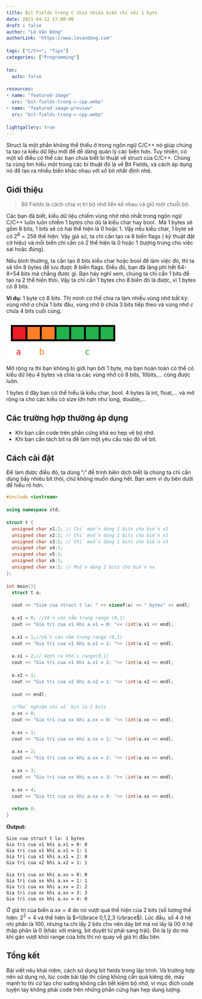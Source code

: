 ```yaml
---
title: Bit Fields trong C chia nhiều biến chỉ với 1 byte
date: 2021-04-12 17:00:00
draft : false
author: "Lê Văn Đông"
authorLink: "https://www.levandong.com"

tags: ["C/C++", "Tips"]
categories: ["Programming"]

toc:
  auto: false

resources:
- name: "featured-image"
  src: "bit-fields-trong-c-cpp.webp"
- name: "featured-image-preview"
  src: "bit-fields-trong-c-cpp.webp"

lightgallery: true
---
```

Struct là một phần không thể thiếu ở trong ngôn ngữ C/C++ nó giúp chúng ta tạo ra kiểu dữ liệu mới để dễ dàng quản lý các biến hơn. Tuy nhiên, có một số điều có thể các bạn chưa biết bí thuật về struct của C/C++. Chúng ta cùng tìm hiểu một trong các bí thuật đó là về Bit Fields, và cách áp dụng nó để tạo ra nhiều biến khác nhau với số bit nhất định nhé.

## Giới thiệu

> Bit Fields là cách chia vị trí bộ nhớ liền kề nhau và giữ một chuỗi bit.

Các bạn đã biết, kiểu dữ liệu chiếm vùng nhớ nhỏ nhất trong ngôn ngữ C/C++ luôn luôn chiếm 1 bytes cho dù là kiểu char hay bool.  Mà 1 bytes sẽ gồm 8 bits, 1 bits sẽ có hai thể hiện là 0 hoặc 1. Vậy nếu kiểu char, 1 byte sẽ có $2^8=256$ thể hiện. Vậy giả sử, ta chỉ cần tạo ra 8 biến flags ( kỹ thuật đặt cờ hiệu) và mỗi biến chỉ cần có 2 thể hiện là 0 hoặc 1 (tượng trưng cho việc sai hoặc đúng).

Nếu bình thường, ta cần tạo 8 bits kiểu char hoặc bool để làm việc đó, thì ta sẽ tốn 8 bytes để lưu được 8 biến flags. Điều đó, bạn đã lãng phí hết 64-8=54 bits mà chẳng được gì. Bạn hãy nghĩ xem, chúng ta chỉ cần 1 bits để tạo ra 2 thể hiện thôi. Vậy ta chỉ cần 1 bytes cho 8 biến đó là được, vì 1 bytes có 8 bits.

**Ví dụ:** 1 byte có 8 bits. Thì mình có thể chia ra làm nhiều vùng nhớ bất kỳ: vùng nhớ $a$ chứa 1 bits đầu, vùng nhớ $b$ chứa 3 bits tiếp theo và vùng nhớ $c$ chứa 4 bits cuối cùng.

![](./image.png)

Mở rộng ra thì bạn không bị giới hạn bởi 1 byte, mà bạn hoàn toàn có thể có kiểu dữ liệu 4 bytes và chia ra các vùng nhớ có 8 bits, 10bits,... cũng được luôn.

1 bytes ở đây bạn có thể hiểu là kiểu char, bool. 4 bytes là int, float,... và mở rộng ra cho các kiểu có size lớn hơn như long, double,...

## Các trường hợp thường áp dụng

- Khi bạn cần code trên phần cứng khá eo hẹp về bộ nhớ.
- Khi bạn cần tách bit ra để làm một yêu cầu nào đó về bit.

## Cách cài đặt

Để làm được điều đó, ta dùng **':'** để trình biên dịch biết là chúng ta chỉ cần dùng bấy nhiêu bit thôi, chứ không muốn dùng hết. Bạn xem ví dụ bên dưới để hiểu rõ hơn.

```cpp
#include <iostream>

using namespace std;

struct t {
  unsigned char x1:1; // Chỉ muốn dùng 1 bits cho biến x1
  unsigned char x2:1; // Chỉ muốn dùng 1 bits cho biến x2
  unsigned char x3:1; // Chỉ muốn dùng 1 bits cho biến x3
  unsigned char x4:1;
  unsigned char x5:1;
  unsigned char x6:1;
  unsigned char xx:2; // Muốn dùng 2 bits cho biến xx
};

int main(){
  struct t a;

  cout << "Size cua struct t la: " << sizeof(a) << " bytes" << endl;

  a.x1 = 0; //Vẫn còn nằm trong range (0,1)
  cout << "Gia tri cua x1 khi a.x1 = 0: "<< (int)a.x1 << endl;

  a.x1 = 1;//Vẫn còn nằm trong range (0,1)
  cout << "Gia tri cua x1 khi a.x1 = 1: "<< (int)a.x1 << endl;

  a.x1 = 2;// Vượt ra khỏi range(0,1)
  cout << "Gia tri cua x1 khi a.x1 = 2: "<< (int)a.x1 << endl;

  a.x2 = 1;
  cout << "Gia tri cua x2 khi a.x2 = 1: "<< (int)a.x2 << endl;

  cout << endl;

  //Thử nghiệm với số bit là 2 bits
  a.xx = 0;
  cout << "Gia tri cua xx khi a.xx = 0: "<< (int)a.xx << endl;

  a.xx = 1;
  cout << "Gia tri cua xx khi a.xx = 1: "<< (int)a.xx << endl;

  a.xx = 2;
  cout << "Gia tri cua xx khi a.xx = 2: "<< (int)a.xx << endl;

  a.xx = 3;
  cout << "Gia tri cua xx khi a.xx = 3: "<< (int)a.xx << endl;

  a.xx = 4;
  cout << "Gia tri cua xx khi a.xx = 4: "<< (int)a.xx << endl;

  return 0;
}

```

**Output:**

```
Size cua struct t la: 1 bytes
Gia tri cua x1 khi a.x1 = 0: 0
Gia tri cua x1 khi a.x1 = 1: 1
Gia tri cua x1 khi a.x1 = 2: 0
Gia tri cua x2 khi a.x2 = 1: 1

Gia tri cua xx khi a.xx = 0: 0
Gia tri cua xx khi a.xx = 1: 1
Gia tri cua xx khi a.xx = 2: 2
Gia tri cua xx khi a.xx = 3: 3
Gia tri cua xx khi a.xx = 4: 0
```

Ở giá trị của biến $a.xx=4$ do nó vượt quá thể hiện của 2 bits (số lượng thể hiện: $2^2=4$ và thể hiện là $=\\lbrace 0,1,2,3 \\rbrace$). Lúc đầu, số 4 ở hệ nhị phân là 100, nhưng ta chỉ lấy 2 bits cho nên dãy bit mà nó lấy là $00$ ở hệ thập phân là $0$ (khác với mảng, bit duyệt từ phải sang trái). Đó là lý do mà khi gán vượt khỏi range của bits thì nó quay về giá trị đầu tiên.

## Tổng kết

Bài viết nêu khái niệm, cách sử dụng bit fields trong lập trình. Và trường hợp nên sử dụng nó, lúc code bài tập thì cũng không cần quá kiêng dè, máy mạnh to thì cứ tạo cho sướng không cần tiết kiệm bộ nhớ, vì mục đích code luyện tay không phải code trên những phần cứng hạn hẹp dung lượng.
